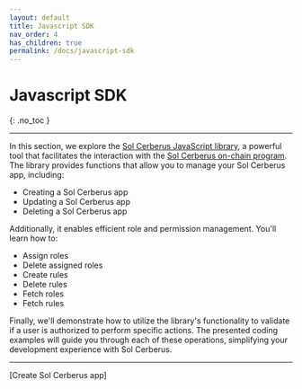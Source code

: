 ```yaml
---
layout: default
title: Javascript SDK
nav_order: 4
has_children: true
permalink: /docs/javascript-sdk
---
```


# Javascript SDK
{: .no_toc }

---

In this section, we explore the [Sol Cerberus JavaScript library], a powerful tool that facilitates the interaction with the [Sol Cerberus on-chain program]. The library provides functions that allow you to manage your Sol Cerberus app, including:

- Creating a Sol Cerberus app
- Updating a Sol Cerberus app
- Deleting a Sol Cerberus app
  
Additionally, it enables efficient role and permission management. You'll learn how to:

- Assign roles
- Delete assigned roles
- Create rules
- Delete rules
- Fetch roles
- Fetch rules

Finally, we'll demonstrate how to utilize the library's functionality to validate if a user is authorized to perform specific actions. The presented coding examples will guide you through each of these operations, simplifying your development experience with Sol Cerberus.

---

<div class="prev-next">
<div markdown="1">
</div>
<div markdown="1">
[Create Sol Cerberus app]
</div>
</div>

[Create Sol Cerberus app]: /docs/javascript-sdk/create-sol-cerberus-app
[Sol Cerberus JavaScript library]: https://github.com/AnderUstarroz/sol-cerberus-js
[Sol Cerberus on-chain program]: https://github.com/AnderUstarroz/sol-cerberus
